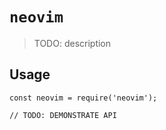 # `neovim`

> TODO: description

## Usage

```
const neovim = require('neovim');

// TODO: DEMONSTRATE API
```

